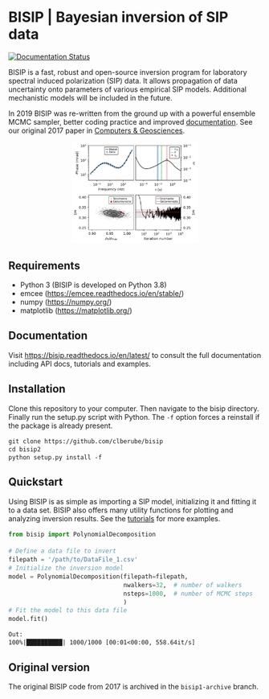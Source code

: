 # BISIP | Bayesian inversion of SIP data
[![Documentation Status](https://readthedocs.org/projects/bisip/badge/?version=latest)](https://bisip.readthedocs.io/en/latest/?badge=latest)

BISIP is a fast, robust and open-source inversion program for laboratory spectral induced polarization (SIP) data. It allows propagation of data uncertainty onto parameters of various empirical SIP models. Additional mechanistic models will be included in the future.

In 2019 BISIP was re-written from the ground up with a powerful ensemble MCMC sampler, better coding practice and improved [documentation](https://bisip.readthedocs.io/en/latest/). See our original 2017 paper in [Computers & Geosciences](https://doi.org/10.1016/j.cageo.2017.05.001).

<p align="center">
  <img src="/figures/ExampleFit_K389369.png" width="50%">
</p>

## Requirements
- Python 3 (BISIP is developed on Python 3.8)  
- emcee (https://emcee.readthedocs.io/en/stable/)
- numpy (https://numpy.org/)
- matplotlib (https://matplotlib.org/)

## Documentation
Visit https://bisip.readthedocs.io/en/latest/ to consult the full documentation including API docs, tutorials and examples.

## Installation
Clone this repository to your computer. Then navigate to the bisip directory. Finally run the setup.py script with Python. The `-f` option forces a reinstall if the package is already present.

```
git clone https://github.com/clberube/bisip
cd bisip2
python setup.py install -f
```

## Quickstart
Using BISIP is as simple as importing a SIP model, initializing it and fitting it to a data set.
BISIP also offers many utility functions for plotting and analyzing inversion results. See the [tutorials](https://bisip.readthedocs.io/en/latest/tutorials/quickstart.html)
for more examples.

```python
from bisip import PolynomialDecomposition

# Define a data file to invert
filepath = '/path/to/DataFile_1.csv'
# Initialize the inversion model
model = PolynomialDecomposition(filepath=filepath,
                                nwalkers=32,  # number of walkers
                                nsteps=1000,  # number of MCMC steps
                                )
# Fit the model to this data file
model.fit()
```
```
Out:
100%|██████████| 1000/1000 [00:01<00:00, 558.64it/s]
```

## Original version
The original BISIP code from 2017 is archived in the `bisip1-archive` branch.
